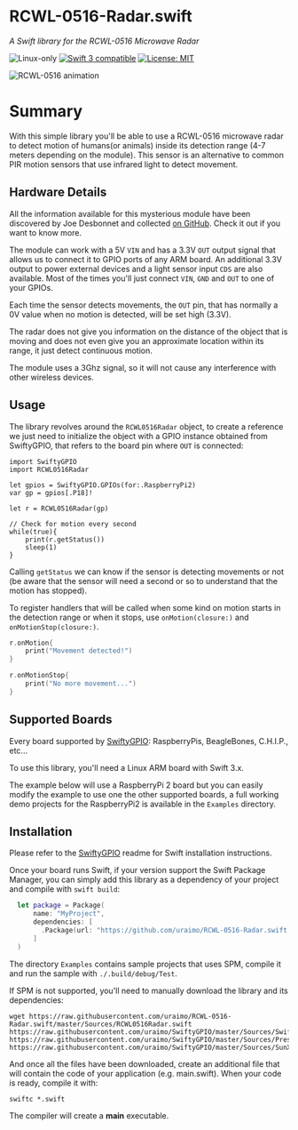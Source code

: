 # RCWL-0516-Radar.swift

*A Swift library for the RCWL-0516 Microwave Radar*

<p>
<img src="https://img.shields.io/badge/os-linux-green.svg?style=flat" alt="Linux-only" />
<a href="https://developer.apple.com/swift"><img src="https://img.shields.io/badge/swift3-compatible-4BC51D.svg?style=flat" alt="Swift 3 compatible" /></a>
<a href="https://raw.githubusercontent.com/uraimo/<DEVICE>.swift/master/LICENSE"><img src="http://img.shields.io/badge/license-MIT-blue.svg?style=flat" alt="License: MIT" /></a>
</p>
 
![RCWL-0516 animation](https://github.com/uraimo/RCWL-0516-Radar.swift/raw/master/radar.gif)

# Summary

With this simple library you'll be able to use a RCWL-0516 microwave radar to detect motion of humans(or animals) inside its detection range (4-7 meters depending on the module). This sensor is an alternative to common PIR motion sensors that use infrared light to detect movement.

## Hardware Details

All the information available for this mysterious module have been discovered by Joe Desbonnet and collected [on GitHub](https://github.com/jdesbonnet/RCWL-0516). Check it out if you want to know more.

The module can work with a 5V `VIN` and has a 3.3V `OUT` output signal that allows us to connect it to GPIO ports of any ARM board. An additional 3.3V output to power external devices and a light sensor input `CDS` are also available. Most of the times you'll just connect `VIN`, `GND` and `OUT` to one of your GPIOs.

Each time the sensor detects movements, the `OUT` pin, that has normally a 0V value when no motion is detected, will be set high (3.3V).

The radar does not give you information on the distance of the object that is moving and does not even give you an approximate location within its range, it just detect continuous motion.

The module uses a 3Ghz signal, so it will not cause any interference with other wireless devices.

## Usage
                                                                                                 
The library revolves around the `RCWL0516Radar` object, to create a reference we just need to initialize the object with a GPIO instance obtained from SwiftyGPIO, that refers to the board pin where `OUT` is connected:

```
import SwiftyGPIO
import RCWL0516Radar

let gpios = SwiftyGPIO.GPIOs(for:.RaspberryPi2)
var gp = gpios[.P18]!

let r = RCWL0516Radar(gp)

// Check for motion every second
while(true){
    print(r.getStatus())
    sleep(1)
}
```

Calling `getStatus` we can know if the sensor is detecting movements or not (be aware that the sensor will need a second or so to understand that the motion has stopped).

To register handlers that will be called when some kind on motion starts in the detection range or when it stops, use `onMotion(closure:)` and `onMotionStop(closure:)`.

```swift
r.onMotion{
    print("Movement detected!")
}

r.onMotionStop{
    print("No more movement...")
}
```

## Supported Boards

Every board supported by [SwiftyGPIO](https://github.com/uraimo/SwiftyGPIO): RaspberryPis, BeagleBones, C.H.I.P., etc...

To use this library, you'll need a Linux ARM board with Swift 3.x.

The example below will use a RaspberryPi 2 board but you can easily modify the example to use one the other supported boards, a full working demo projects for the RaspberryPi2 is available in the `Examples` directory.


## Installation

Please refer to the [SwiftyGPIO](https://github.com/uraimo/SwiftyGPIO) readme for Swift installation instructions.

Once your board runs Swift, if your version support the Swift Package Manager, you can simply add this library as a dependency of your project and compile with `swift build`:

```swift
  let package = Package(
      name: "MyProject",
      dependencies: [
        .Package(url: "https://github.com/uraimo/RCWL-0516-Radar.swift.git", majorVersion: 1),
      ]
  ) 
```

The directory `Examples` contains sample projects that uses SPM, compile it and run the sample with `./.build/debug/Test`.

If SPM is not supported, you'll need to manually download the library and its dependencies: 

    wget https://raw.githubusercontent.com/uraimo/RCWL-0516-Radar.swift/master/Sources/RCWL0516Radar.swift https://raw.githubusercontent.com/uraimo/SwiftyGPIO/master/Sources/SwiftyGPIO.swift https://raw.githubusercontent.com/uraimo/SwiftyGPIO/master/Sources/Presets.swift https://raw.githubusercontent.com/uraimo/SwiftyGPIO/master/Sources/SunXi.swift  

And once all the files have been downloaded, create an additional file that will contain the code of your application (e.g. main.swift). When your code is ready, compile it with:

    swiftc *.swift

The compiler will create a **main** executable.


